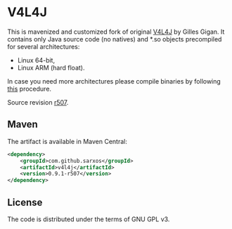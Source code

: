 # V4L4J

This is mavenized and customized fork of original [V4L4J](http://code.google.com/p/v4l4j) by Gilles Gigan. It contains only Java source code (no natives) and *.so objects precompiled for several architectures:

* Linux 64-bit,
* Linux ARM (hard float).

In case you need more architectures please compile binaries by following [this](https://code.google.com/p/v4l4j/wiki/SourceInstall) procedure. 

Source revision [r507](http://code.google.com/p/v4l4j/source/detail?r=507).

## Maven

The artifact is available in Maven Central:

```xml
<dependency>
    <groupId>com.github.sarxos</groupId>
    <artifactId>v4l4j</artifactId>
    <version>0.9.1-r507</version>
</dependency>
```

## License

The code is distributed under the terms of GNU GPL v3.
